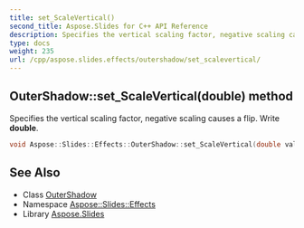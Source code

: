 ```yaml
---
title: set_ScaleVertical()
second_title: Aspose.Slides for C++ API Reference
description: Specifies the vertical scaling factor, negative scaling causes a flip. Write double.
type: docs
weight: 235
url: /cpp/aspose.slides.effects/outershadow/set_scalevertical/
---
```

## OuterShadow::set_ScaleVertical(double) method


Specifies the vertical scaling factor, negative scaling causes a flip. Write **double**.

```cpp
void Aspose::Slides::Effects::OuterShadow::set_ScaleVertical(double value) override
```

## See Also

* Class [OuterShadow](./)
* Namespace [Aspose::Slides::Effects](../)
* Library [Aspose.Slides](../../)